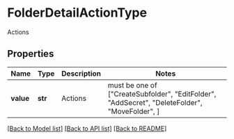 # FolderDetailActionType

Actions

## Properties
Name | Type | Description | Notes
------------ | ------------- | ------------- | -------------
**value** | **str** | Actions |  must be one of ["CreateSubfolder", "EditFolder", "AddSecret", "DeleteFolder", "MoveFolder", ]

[[Back to Model list]](../README.md#documentation-for-models) [[Back to API list]](../README.md#documentation-for-api-endpoints) [[Back to README]](../README.md)


